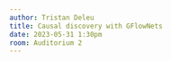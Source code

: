```yaml
---
author: Tristan Deleu
title: Causal discovery with GFlowNets
date: 2023-05-31 1:30pm
room: Auditorium 2
---
```

